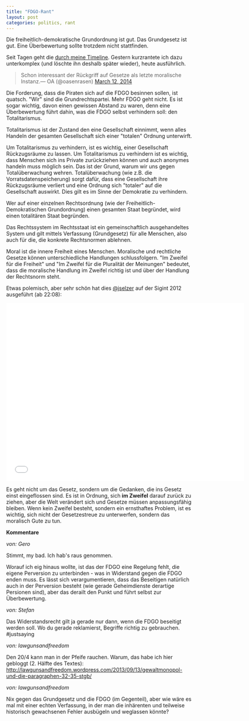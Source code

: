 ```yaml
---
title: "FDGO-Rant"
layout: post
categories: politics, rant
---
```

Die freiheitlich-demokratische Grundordnung ist gut. Das Grundgesetz ist gut. Eine Überbewertung sollte trotzdem nicht stattfinden.

Seit Tagen geht die <a href="https://twitter.com/search?q=%23fdgo&src=typd">durch meine Timeline</a>. Gestern kurzrantete ich dazu unterkomplex (und löschte ihn deshalb später wieder), heute ausführlich.

<blockquote class="twitter-tweet" lang="en">Schon interessant der Rückgriff auf Gesetze als letzte moralische Instanz.&mdash; OA (@oasenrasen) <a href="https://twitter.com/oasenrasen/statuses/443565564452417536">March 12, 2014</a></blockquote>
<script async src="//platform.twitter.com/widgets.js" charset="utf-8"></script>

Die Forderung, dass die Piraten sich auf die FDGO besinnen sollen, ist quatsch. "Wir" sind die Grundrechtspartei. Mehr FDGO geht nicht. Es ist sogar wichtig, davon einen gewissen Abstand zu waren, denn eine Überbewertung führt dahin, was die FDGO selbst verhindern soll: den Totalitarismus.

Totalitarismus ist der Zustand den eine Gesellschaft einnimmt, wenn alles Handeln der gesamten Gesellschaft sich einer "totalen" Ordnung unterwirft.

Um Totalitarismus zu verhindern, ist es wichtig, einer Gesellschaft Rückzugsräume zu lassen. Um Totalitarismus zu verhindern ist es wichtig, dass Menschen sich ins Private zurückziehen können und auch anonymes handeln muss möglich sein. Das ist der Grund, warum wir uns gegen Totalüberwachung wehren. Totalüberwachung (wie z.B. die Vorratsdatenspeicherung) sorgt dafür, dass eine Gesellschaft ihre Rückzugsräume verliert und eine Ordnung sich "totaler" auf die Gesellschaft auswirkt. Dies gilt es im Sinne der Demokratie zu verhindern.

Wer auf einer einzelnen Rechtsordnung (wie der Freiheitlich-Demokratischen Grundordnung) einen gesamten Staat begründet, wird einen totalitären Staat begründen.

Das Rechtssystem im Rechtsstaat ist ein gemeinschaftlich ausgehandeltes System und gilt mittels Verfassung (Grundgesetz) für alle Menschen, also auch für die, die konkrete Rechtsnormen ablehnen.

Moral ist die innere Freiheit eines Menschen. Moralische und rechtliche Gesetze können unterschiedliche Handlungen schlussfolgern. "Im Zweifel für die Freiheit" und "Im Zweifel für die Pluralität der Meinungen" bedeutet, dass die moralische Handlung im Zweifel richtig ist und über der Handlung der Rechtsnorm steht.

Etwas polemisch, aber sehr schön hat dies <a href="https://twitter.com/jselzer">@jselzer</a> auf der Sigint 2012 ausgeführt (ab 22:08):

<iframe width="640" height="480" src="//www.youtube.com/embed/Elvkcc48gQA?rel=0&t=2220" frameborder="0" allowfullscreen></iframe>

Es geht nicht um das Gesetz, sondern um die Gedanken, die ins Gesetz einst eingeflossen sind. Es ist in Ordnung, sich <b>im Zweifel</b> darauf zurück zu ziehen, aber die Welt verändert sich und Gesetze müssen anpassungsfähig bleiben. Wenn kein Zweifel besteht, sondern ein ernsthaftes Problem, ist es wichtig, sich nicht der Gesetzestreue zu unterwerfen, sondern das moralisch Gute zu tun.
		

__Kommentare__
			
_von: Gero_
			
Stimmt, my bad. Ich hab's raus genommen.

Worauf ich eig hinaus wollte, ist das der FDGO eine Regelung fehlt, die eigene Perversion zu unterbinden - was in Widerstand gegen die FDGO enden muss. Es lässt sich verargumentieren, dass das Beseitigen natürlich auch in der Perversion besteht (wie gerade Geheimdienste derartige Persionen sind), aber das derailt den Punkt und führt selbst zur Überbewertung.

			
_von: Stefan_
			
Das Widerstandsrecht gilt ja gerade nur dann, wenn die FDGO beseitigt werden soll. Wo du gerade reklamierst, Begriffe richtig zu gebrauchen. #justsaying

			
_von: lawgunsandfreedom_
			
Den 20/4 kann man in der Pfeife rauchen. Warum, das habe ich hier gebloggt (2. Hälfte des Textes): http://lawgunsandfreedom.wordpress.com/2013/09/13/gewaltmonopol-und-die-paragraphen-32-35-stgb/

			
_von: lawgunsandfreedom_
			
Nix gegen das Grundgesetz und die FDGO (im Gegenteil), aber wie wäre es mal mit einer echten Verfassung, in der man die inhärenten und teilweise historisch gewachsenen Fehler ausbügeln und weglassen könnte?

